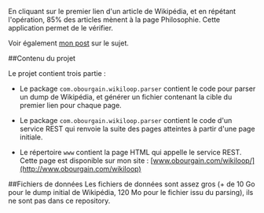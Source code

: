 En cliquant sur le premier lien d'un article de Wikipédia, et en répétant l'opération, 85% des articles mènent à la page Philosophie.
Cette application permet de le vérifier.

Voir également [mon post](http://www.obourgain.com/blog/2013/08/26/Wikipedia-philosophie.html) sur le sujet.

##Contenu du projet

Le projet contient trois partie :

- Le package `com.obourgain.wikiloop.parser` contient le code pour parser un dump de Wikipédia, et générer un fichier contenant
la cible du premier lien pour chaque page.

- Le package `com.obourgain.wikiloop.parser` contient le code d'un service REST qui renvoie la suite des pages atteintes à partir d'une page initiale.

- Le répertoire `www` contient la page HTML qui appelle le service REST. Cette page est disponible sur mon site : [www.obourgain.com/wikiloop/](http://www.obourgain.com/wikiloop)

##Fichiers de données
Les fichiers de données sont assez gros (+ de 10 Go pour le dump initial de Wikipédia, 120 Mo pour le fichier issu du parsing), ils ne sont pas dans ce repository.


